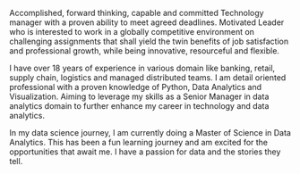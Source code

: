 Accomplished, forward thinking, capable and committed Technology manager with a proven ability to meet agreed deadlines. Motivated Leader who is interested to work in a globally competitive environment on challenging assignments that shall yield the twin benefits of job satisfaction and professional growth, while being innovative, resourceful and flexible. 

I have over 18 years of experience in various domain like banking, retail, supply chain, logistics and managed distributed teams. I am detail oriented professional with a proven knowledge of Python, Data Analytics and Visualization. Aiming to leverage my skills as a Senior Manager in data analytics domain to further enhance my career in technology and data analytics.

In my data science journey, I am currently doing a Master of Science in Data Analytics. This has been a fun learning journey and am excited for the opportunities that await me. I have a passion for data and the stories they tell.
